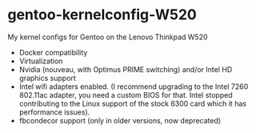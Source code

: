 # gentoo-kernelconfig-W520
My kernel configs for Gentoo on the Lenovo Thinkpad W520


- Docker compatibility
- Virtualization
- Nvidia (nouveau, with Optimus PRIME switching) and/or Intel HD graphics support
- Intel wifi adapters enabled. (I recommend upgrading to the Intel 7260 802.11ac adapter, you need a custom BIOS for that. Intel stopped contributing to the Linux support of the stock 6300 card which it has performance issues).
- fbcondecor support (only in older versions, now deprecated)
